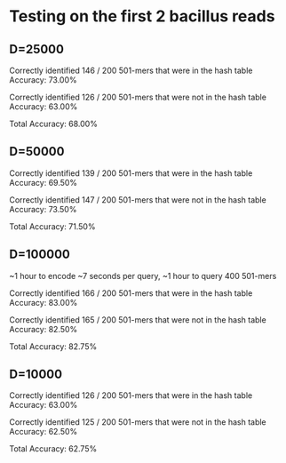 # Testing on the first 2 bacillus reads

## D=25000

Correctly identified 146 / 200 501-mers that were in the hash table
Accuracy: 73.00%

Correctly identified 126 / 200 501-mers that were not in the hash table
Accuracy: 63.00%

Total Accuracy: 68.00%


## D=50000

Correctly identified 139 / 200 501-mers that were in the hash table
Accuracy: 69.50%

Correctly identified 147 / 200 501-mers that were not in the hash table
Accuracy: 73.50%

Total Accuracy: 71.50%


## D=100000
~1 hour to encode
~7 seconds per query, ~1 hour to query 400 501-mers

Correctly identified 166 / 200 501-mers that were in the hash table
Accuracy: 83.00%

Correctly identified 165 / 200 501-mers that were not in the hash table
Accuracy: 82.50%

Total Accuracy: 82.75%


## D=10000

Correctly identified 126 / 200 501-mers that were in the hash table
Accuracy: 63.00%

Correctly identified 125 / 200 501-mers that were not in the hash table
Accuracy: 62.50%

Total Accuracy: 62.75%

